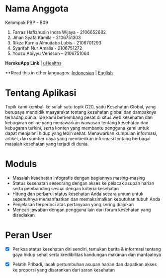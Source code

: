 # Nama Anggota #
Kelompok PBP - B09
1. Farras Hafizhudin Indra Wijaya - 2106652682
2. Jihan Syafa Kamila - 2106751303
3. Rikza Kurnia Almujtaba Lubis - 2106701293
4. Syarifah Nur Amalia - 2106751272
5. Yoozu Abiyyu Verisson – 2106751064
 
**HerokuApp Link**
| [uHealths](https://uhealths.herokuapp.com/uhealths)

**Read this in other languages: [Indonesian](https://github.com/farrasjay/pbp-midterm-project-b09/blob/main/README.md) | [English](https://github.com/farrasjay/pbp-midterm-project-b09/blob/main/README.en.md)
 
# Tentang Aplikasi #
Topik kami kembali ke salah satu topik G20, yaitu Kesehatan Global, yang berupaya mendidik masyarakat tentang kesehatan global dan dampaknya terhadap dunia. Ide kami berkembang pesat di situs web kesehatan dan kebugaran online yang menawarkan wawasan tentang kesehatan dan kebugaran terkini, serta konten yang membantu pengguna kami untuk dapat menjalani hidup yang lebih sehat. Menawarkan kumpulan informasi, artikel, dan sumber daya yang memberikan informasi tentang berbagai masalah kesehatan yang terjadi di dunia.
 
# Moduls #
- Masalah kesehatan infografis dengan bagiannya masing-masing
- Status kesehatan seseorang dengan akses ke pelacak asupan harian serta pembanding sesuai dengan kriteria kesehatan
- Hitung dan perbarui status kesehatan Anda secara umum untuk sepenuhnya memanfaatkan dan memaksimalkan kebutuhan tubuh Anda
- Penjelasan terperinci atas pertanyaan yang sering diajukan
- Mencari jawaban dengan pengguna lain dari forum kesehatan yang disediakan
 
# Peran User #
- [x] Periksa status kesehatan diri sendiri, temukan berita & informasi tentang gaya hidup sehat serta kredibilitas kandungan makanan dan manfaatnya
- [x] Pelatih Pribadi, lacak pertumbuhan asupan harian dan dapatkan akses ke proporsi yang disarankan dari saran kesehatan

